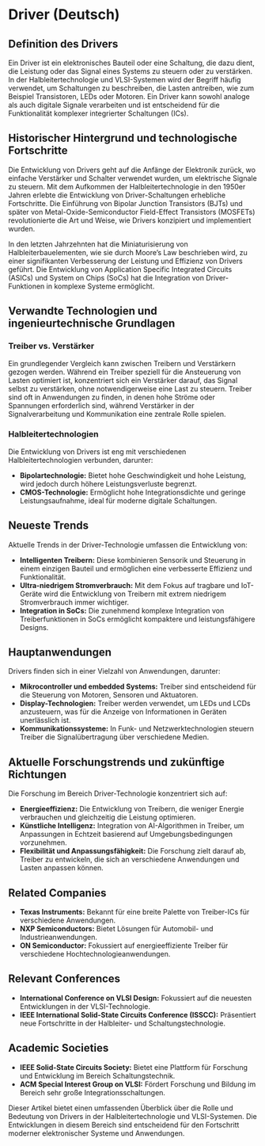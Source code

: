 # Driver (Deutsch)

## Definition des Drivers

Ein Driver ist ein elektronisches Bauteil oder eine Schaltung, die dazu dient, die Leistung oder das Signal eines Systems zu steuern oder zu verstärken. In der Halbleitertechnologie und VLSI-Systemen wird der Begriff häufig verwendet, um Schaltungen zu beschreiben, die Lasten antreiben, wie zum Beispiel Transistoren, LEDs oder Motoren. Ein Driver kann sowohl analoge als auch digitale Signale verarbeiten und ist entscheidend für die Funktionalität komplexer integrierter Schaltungen (ICs).

## Historischer Hintergrund und technologische Fortschritte

Die Entwicklung von Drivers geht auf die Anfänge der Elektronik zurück, wo einfache Verstärker und Schalter verwendet wurden, um elektrische Signale zu steuern. Mit dem Aufkommen der Halbleitertechnologie in den 1950er Jahren erlebte die Entwicklung von Driver-Schaltungen erhebliche Fortschritte. Die Einführung von Bipolar Junction Transistors (BJTs) und später von Metal-Oxide-Semiconductor Field-Effect Transistors (MOSFETs) revolutionierte die Art und Weise, wie Drivers konzipiert und implementiert wurden.

In den letzten Jahrzehnten hat die Miniaturisierung von Halbleiterbauelementen, wie sie durch Moore’s Law beschrieben wird, zu einer signifikanten Verbesserung der Leistung und Effizienz von Drivers geführt. Die Entwicklung von Application Specific Integrated Circuits (ASICs) und System on Chips (SoCs) hat die Integration von Driver-Funktionen in komplexe Systeme ermöglicht.

## Verwandte Technologien und ingenieurtechnische Grundlagen

### Treiber vs. Verstärker

Ein grundlegender Vergleich kann zwischen Treibern und Verstärkern gezogen werden. Während ein Treiber speziell für die Ansteuerung von Lasten optimiert ist, konzentriert sich ein Verstärker darauf, das Signal selbst zu verstärken, ohne notwendigerweise eine Last zu steuern. Treiber sind oft in Anwendungen zu finden, in denen hohe Ströme oder Spannungen erforderlich sind, während Verstärker in der Signalverarbeitung und Kommunikation eine zentrale Rolle spielen.

### Halbleitertechnologien

Die Entwicklung von Drivers ist eng mit verschiedenen Halbleitertechnologien verbunden, darunter:

- **Bipolartechnologie:** Bietet hohe Geschwindigkeit und hohe Leistung, wird jedoch durch höhere Leistungsverluste begrenzt.
- **CMOS-Technologie:** Ermöglicht hohe Integrationsdichte und geringe Leistungsaufnahme, ideal für moderne digitale Schaltungen.

## Neueste Trends

Aktuelle Trends in der Driver-Technologie umfassen die Entwicklung von:

- **Intelligenten Treibern:** Diese kombinieren Sensorik und Steuerung in einem einzigen Bauteil und ermöglichen eine verbesserte Effizienz und Funktionalität.
- **Ultra-niedrigem Stromverbrauch:** Mit dem Fokus auf tragbare und IoT-Geräte wird die Entwicklung von Treibern mit extrem niedrigem Stromverbrauch immer wichtiger.
- **Integration in SoCs:** Die zunehmend komplexe Integration von Treiberfunktionen in SoCs ermöglicht kompaktere und leistungsfähigere Designs.

## Hauptanwendungen

Drivers finden sich in einer Vielzahl von Anwendungen, darunter:

- **Mikrocontroller und embedded Systems:** Treiber sind entscheidend für die Steuerung von Motoren, Sensoren und Aktuatoren.
- **Display-Technologien:** Treiber werden verwendet, um LEDs und LCDs anzusteuern, was für die Anzeige von Informationen in Geräten unerlässlich ist.
- **Kommunikationssysteme:** In Funk- und Netzwerktechnologien steuern Treiber die Signalübertragung über verschiedene Medien.

## Aktuelle Forschungstrends und zukünftige Richtungen

Die Forschung im Bereich Driver-Technologie konzentriert sich auf:

- **Energieeffizienz:** Die Entwicklung von Treibern, die weniger Energie verbrauchen und gleichzeitig die Leistung optimieren.
- **Künstliche Intelligenz:** Integration von AI-Algorithmen in Treiber, um Anpassungen in Echtzeit basierend auf Umgebungsbedingungen vorzunehmen.
- **Flexibilität und Anpassungsfähigkeit:** Die Forschung zielt darauf ab, Treiber zu entwickeln, die sich an verschiedene Anwendungen und Lasten anpassen können.

## Related Companies

- **Texas Instruments:** Bekannt für eine breite Palette von Treiber-ICs für verschiedene Anwendungen.
- **NXP Semiconductors:** Bietet Lösungen für Automobil- und Industrieanwendungen.
- **ON Semiconductor:** Fokussiert auf energieeffiziente Treiber für verschiedene Hochtechnologieanwendungen.

## Relevant Conferences

- **International Conference on VLSI Design:** Fokussiert auf die neuesten Entwicklungen in der VLSI-Technologie.
- **IEEE International Solid-State Circuits Conference (ISSCC):** Präsentiert neue Fortschritte in der Halbleiter- und Schaltungstechnologie.

## Academic Societies

- **IEEE Solid-State Circuits Society:** Bietet eine Plattform für Forschung und Entwicklung im Bereich Schaltungstechnik.
- **ACM Special Interest Group on VLSI:** Fördert Forschung und Bildung im Bereich sehr große Integrationsschaltungen.

Dieser Artikel bietet einen umfassenden Überblick über die Rolle und Bedeutung von Drivers in der Halbleitertechnologie und VLSI-Systemen. Die Entwicklungen in diesem Bereich sind entscheidend für den Fortschritt moderner elektronischer Systeme und Anwendungen.